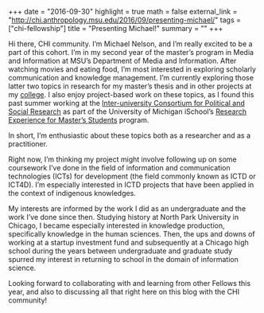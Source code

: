 +++
date = "2016-09-30"
highlight = true
math = false
external_link = "http://chi.anthropology.msu.edu/2016/09/presenting-michael/"
tags = ["chi-fellowship"]
title = "Presenting Michael!"
summary = ""
+++

Hi there, CHI community. I’m Michael Nelson, and I’m really excited to be a part of this cohort. I’m in my second year of the master’s program in Media and Information at MSU’s Department of Media and Information. After watching movies and eating food, I’m most interested in exploring scholarly communication and knowledge management. I’m currently exploring those latter two topics in research for my master’s thesis and in other projects at my [college](http://cas.msu.edu/). I also enjoy project-based work on these topics, as I found this past summer working at the [Inter-university Consortium for Political and Social Research](http://www.icpsr.umich.edu/) as part of the University of Michigan iSchool’s [Research Experience for Master’s Students](https://www.si.umich.edu/research/research-experiences-masters-students) program.

In short, I’m enthusiastic about these topics both as a researcher and as a practitioner.

Right now, I’m thinking my project might involve following up on some coursework I’ve done in the field of information and communication technologies (ICTs) for development (the field commonly known as ICTD or ICT4D). I’m especially interested in ICTD projects that have been applied in the context of indigenous knowledges.

My interests are informed by the work I did as an undergraduate and the work I’ve done since then. Studying history at North Park University in Chicago, I became especially interested in knowledge production, specifically knowledge in the human sciences. Then, the ups and downs of working at a startup investment fund and subsequently at a Chicago high school during the years between undergraduate and graduate study spurred my interest in returning to school in the domain of information science.

Looking forward to collaborating with and learning from other Fellows this year, and also to discussing all that right here on this blog with the CHI community!
